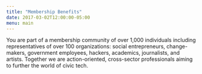 ```yaml
---
title: "Membership Benefits"
date: 2017-03-02T12:00:00-05:00
menu: main
---
```

You are part of a membership community of over 1,000 individuals including representatives of over 100 organizations: social entrepreneurs, change-makers, government employees, hackers, academics, journalists, and artists. Together we are action-oriented, cross-sector professionals aiming to further the world of civic tech.
